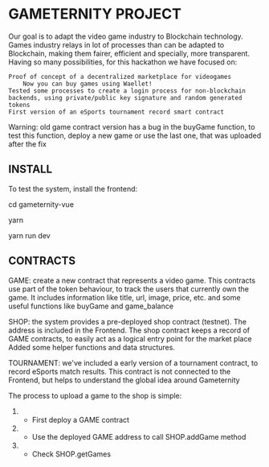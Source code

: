 # GAMETERNITY PROJECT

Our goal is to adapt the video game industry to Blockchain technology. Games industry relays in lot of processes than can be adapted to Blockchain, making them fairer, efficient and specially, more transparent. Having so many possibilities, for this hackathon we have focused on:

    Proof of concept of a decentralized marketplace for videogames
        Now you can buy games using Waellet!
    Tested some processes to create a login process for non-blockchain backends, using private/public key signature and random generated tokens
    First version of an eSports tournament record smart contract

Warning: old game contract version has a bug in the buyGame function, to test this function, deploy a new game or use the last one, that was uploaded after the fix

## INSTALL
To test the system, install the frontend:

cd gameternity-vue

yarn

yarn run dev

## CONTRACTS
GAME: create a new contract that represents a video game. This contracts use part of the token behaviour, to track the users that currently own the game. It includes information like title, url, image, price, etc. and some useful functions like buyGame and game_balance

SHOP: the system provides a pre-deployed shop contract (testnet). The address is included in the Frontend.
The shop contract keeps a record of GAME contracts, to easily act as a logical entry point for the market place
Added some helper functions and data structures.

TOURNAMENT: we've included a early version of a tournament contract, to record eSports match results. This contract is not connected to the Frontend, but helps to understand the global idea around Gameternity

The process to upload a game to the shop is simple:
  1. - First deploy a GAME contract
  2. - Use the deployed GAME address to call SHOP.addGame method
  3. - Check SHOP.getGames



